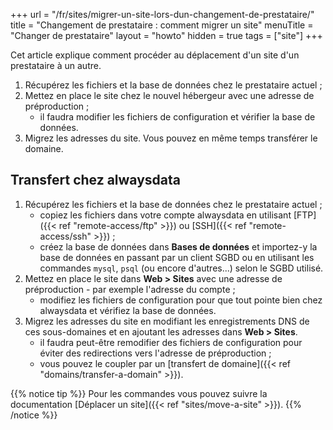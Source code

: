 +++
url = "/fr/sites/migrer-un-site-lors-dun-changement-de-prestataire/"
title = "Changement de prestataire : comment migrer un site"
menuTitle = "Changer de prestataire"
layout = "howto"
hidden = true
tags = ["site"]
+++

Cet article explique comment procéder au déplacement d'un site d'un prestataire à un autre.

1. Récupérez les fichiers et la base de données chez le prestataire actuel ;
2. Mettez en place le site chez le nouvel hébergeur avec une adresse de préproduction ;
    - il faudra modifier les fichiers de configuration et vérifier la base de données.
3. Migrez les adresses du site. Vous pouvez en même temps transférer le domaine.



## Transfert chez alwaysdata

1. Récupérez les fichiers et la base de données chez le prestataire actuel ;
    - copiez les fichiers dans votre compte alwaysdata en utilisant [FTP]({{< ref "remote-access/ftp" >}}) ou [SSH]({{< ref "remote-access/ssh" >}}) ;
    - créez la base de données dans **Bases de données** et importez-y la base de données en passant par un client SGBD ou en utilisant les commandes `mysql`, `psql` (ou encore d'autres...) selon le SGBD utilisé.
2. Mettez en place le site dans **Web > Sites** avec une adresse de préproduction - par exemple l'adresse du compte ;
    - modifiez les fichiers de configuration pour que tout pointe bien chez alwaysdata et vérifiez la base de données.
3. Migrez les adresses du site en modifiant les enregistrements DNS de ces sous-domaines et en ajoutant les adresses dans **Web > Sites**.
    - il faudra peut-être remodifier des fichiers de configuration pour éviter des redirections vers l'adresse de préproduction ;
    - vous pouvez le coupler par un [transfert de domaine]({{< ref "domains/transfer-a-domain" >}}).
    
{{% notice tip %}}
Pour les commandes vous pouvez suivre la documentation [Déplacer un site]({{< ref "sites/move-a-site" >}}).
{{% /notice %}}
